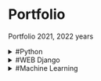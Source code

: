# Portfolio
Portfolio 2021, 2022 years

<details>
<summary>#Python</summary>
<!--
# Python
-->

<details>
<summary>##Игра 15</summary>
<!--
## Игра 15
-->
Простая игра в 15. 
Минимальный графический интерфейс позволяет
сохранить/загрузить позицию из файла, сгенерировать случайную
позицию, выбрать цвет и шрифт кнопок. Управление кликом мыши.

![Игра 15](Python/game_15/interface_15.png)

</details>

<details>
<summary>##Скринсейвер</summary>
<!--
## Скринсейвер
-->
Второе задание второй недели курса Погружение в Python МФТИ на Coursera.
Описание управления - F1.

![Скринсейвер](Python/screensaver/control.png)

Демо gif.

![Скринсейвер](Python/screensaver/example.gif)

</details>

</details>

<!-- 
# Python и C

## C из Python

## Python из C
-->

<details>
<summary>#WEB Django</summary>
<!--
# WEB Django
-->

</details>

<details>
<summary>#Machine Learning</summary>
<!--
# ML
-->
<details>
<summary>##Диаграммы по DataSet FIFA</summary>
<!--
## Диаграммы по DataSet FIFA
-->
Первое задание второй недели курса Python для анализа данных МФТИ на Coursera.
coursera_ds.yml - настроечный файл среды в Anaconda.

![Диаграммы по DataSet FIFA](Machine_Learning/Diagrams_DataSet_FIFA/The_total_value_of_club_players.png)

</details>

<details>
<summary>##Курсовой по нейронным сетям</summary>
<!--
## Курсовой по нейронным сетям
-->
Курсовой проект курса Python для анализа данных МФТИ на Coursera.
Задание на проект - файл Задание.docx.
coursera_tf_38.yml - настроечный файл среды в Anaconda. TensorFlow критичен к версиям остального ПО.
Ссылка на dataset: 
https://www.kaggle.com/datasets/zalando-research/fashionmnist/download?datasetVersionNumber=4

Результаты: 

![Курсовой по нейронным сетям](Machine_Learning/Coursework_on_neural_networks/Metric_accuracy_for_different_algorithms_of_the_number_of_epochs.png)

![Курсовой по нейронным сетям](Machine_Learning/Coursework_on_neural_networks/The_loss_metric_for_different_algorithms_on_the_number_of_epochs.png)

</details>

<details>
<summary>##Обработка dataset с Caggle</summary>
<!--
## Обработка dataset с Caggle
-->

</details>

</details>